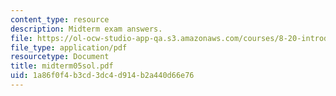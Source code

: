 ```yaml
---
content_type: resource
description: Midterm exam answers.
file: https://ol-ocw-studio-app-qa.s3.amazonaws.com/courses/8-20-introduction-to-special-relativity-january-iap-2005/1a86f0f4b3cd3dc4d914b2a440d66e76_midterm05sol.pdf
file_type: application/pdf
resourcetype: Document
title: midterm05sol.pdf
uid: 1a86f0f4-b3cd-3dc4-d914-b2a440d66e76
---
```

